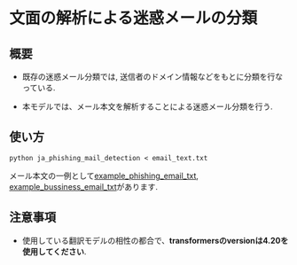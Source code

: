 # 文面の解析による迷惑メールの分類

## 概要

- 既存の迷惑メール分類では, 送信者のドメイン情報などをもとに分類を行なっている.

- 本モデルでは、メール本文を解析することによる迷惑メール分類を行う.

## 使い方

```
python ja_phishing_mail_detection < email_text.txt
```

メール本文の一例として[example_phishing_email_txt](https://github.com/konno0121/ja_phishing_mail_detection/blob/main/example_phishing_mail.txt), [example_bussiness_email_txt](https://github.com/konno0121/ja_phishing_mail_detection/blob/main/example_business_mail.txt)があります.

## 注意事項

- 使用している翻訳モデルの相性の都合で、**transformersのversionは4.20を使用してください**.
